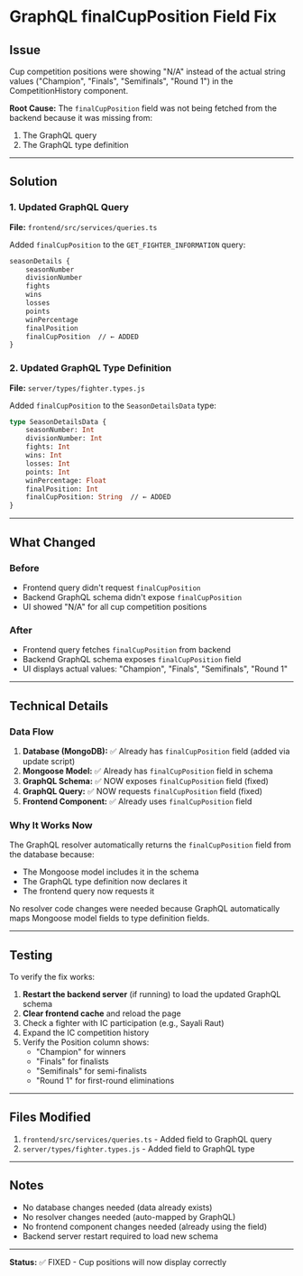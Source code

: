 # GraphQL finalCupPosition Field Fix

## Issue
Cup competition positions were showing "N/A" instead of the actual string values ("Champion", "Finals", "Semifinals", "Round 1") in the CompetitionHistory component.

**Root Cause:** The `finalCupPosition` field was not being fetched from the backend because it was missing from:
1. The GraphQL query
2. The GraphQL type definition

---

## Solution

### 1. Updated GraphQL Query
**File:** `frontend/src/services/queries.ts`

Added `finalCupPosition` to the `GET_FIGHTER_INFORMATION` query:

```graphql
seasonDetails {
    seasonNumber
    divisionNumber
    fights
    wins
    losses
    points
    winPercentage
    finalPosition
    finalCupPosition  // ← ADDED
}
```

### 2. Updated GraphQL Type Definition
**File:** `server/types/fighter.types.js`

Added `finalCupPosition` to the `SeasonDetailsData` type:

```graphql
type SeasonDetailsData {
    seasonNumber: Int
    divisionNumber: Int
    fights: Int
    wins: Int
    losses: Int
    points: Int
    winPercentage: Float
    finalPosition: Int
    finalCupPosition: String  // ← ADDED
}
```

---

## What Changed

### Before
- Frontend query didn't request `finalCupPosition`
- Backend GraphQL schema didn't expose `finalCupPosition`
- UI showed "N/A" for all cup competition positions

### After
- Frontend query fetches `finalCupPosition` from backend
- Backend GraphQL schema exposes `finalCupPosition` field
- UI displays actual values: "Champion", "Finals", "Semifinals", "Round 1"

---

## Technical Details

### Data Flow
1. **Database (MongoDB):** ✅ Already has `finalCupPosition` field (added via update script)
2. **Mongoose Model:** ✅ Already has `finalCupPosition` field in schema
3. **GraphQL Schema:** ✅ NOW exposes `finalCupPosition` field (fixed)
4. **GraphQL Query:** ✅ NOW requests `finalCupPosition` field (fixed)
5. **Frontend Component:** ✅ Already uses `finalCupPosition` field

### Why It Works Now
The GraphQL resolver automatically returns the `finalCupPosition` field from the database because:
- The Mongoose model includes it in the schema
- The GraphQL type definition now declares it
- The frontend query now requests it

No resolver code changes were needed because GraphQL automatically maps Mongoose model fields to type definition fields.

---

## Testing

To verify the fix works:

1. **Restart the backend server** (if running) to load the updated GraphQL schema
2. **Clear frontend cache** and reload the page
3. Check a fighter with IC participation (e.g., Sayali Raut)
4. Expand the IC competition history
5. Verify the Position column shows:
   - "Champion" for winners
   - "Finals" for finalists
   - "Semifinals" for semi-finalists
   - "Round 1" for first-round eliminations

---

## Files Modified

1. `frontend/src/services/queries.ts` - Added field to GraphQL query
2. `server/types/fighter.types.js` - Added field to GraphQL type

---

## Notes

- No database changes needed (data already exists)
- No resolver changes needed (auto-mapped by GraphQL)
- No frontend component changes needed (already using the field)
- Backend server restart required to load new schema

---

**Status:** ✅ FIXED - Cup positions will now display correctly

